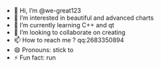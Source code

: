 - 👋 Hi, I’m @we-great123
- 👀 I’m interested in beautiful and advanced charts
- 🌱 I’m currently learning C++ and qt
- 💞️ I’m looking to collaborate on creating
- 📫 How to reach me ? qq:2683350894
- 😄 Pronouns: stick to 
- ⚡ Fun fact: run

<!---
we-great123/we-great123 is a ✨ special ✨ repository because its `README.md` (this file) appears on your GitHub profile.
You can click the Preview link to take a look at your changes.
--->
